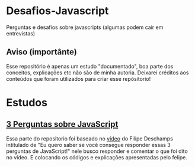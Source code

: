 # Desafios-Javascript
Perguntas e desafios sobre javascripts (algumas podem cair em entrevistas)

## Aviso (importânte)
Esse repositório é apenas um estudo "documentado", boa parte dos conceitos, explicações etc 
não são de minha autoria. Deixarei créditos aos conteúdos que foram utilizados para criar esse repósitorio!

# Estudos

## <a href="./3-perguntas-javascript/index.ipynb">3 Perguntas sobre JavaScript</a>
<p>
    Essa parte do repositorio foi baseado no  <a href="http://www.youtube.com/watch?v=QVrrqgDhhu4" target="_blank">vídeo</a> do  Filipe Deschamps intitulado de "Eu quero saber se você consegue responder essas 3 perguntas de JavaScript!"
    nele busco responder e comentar o que foi dito no vídeo. E colocando os códigos e explicações 
    apresentadas pelo felipe. 
</p>
